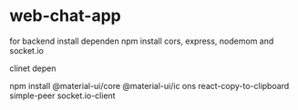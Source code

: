 # web-chat-app

for backend install dependen
npm install cors, express, nodemom and socket.io

clinet depen

npm install @material-ui/core @material-ui/ic
ons react-copy-to-clipboard simple-peer socket.io-client